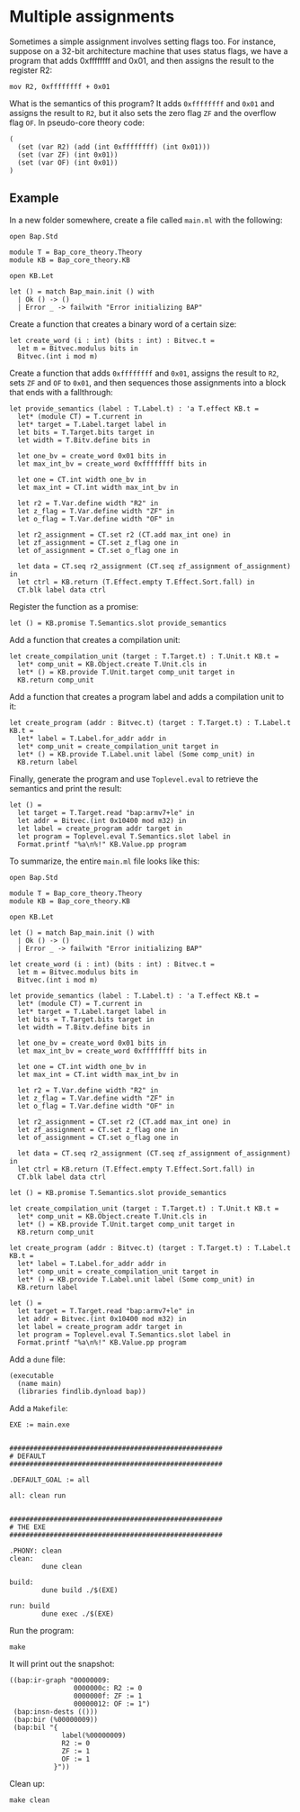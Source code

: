 # Multiple assignments

Sometimes a simple assignment involves setting flags too. For instance, suppose on a 32-bit architecture machine that uses status flags, we have a program that adds 0xffffffff and 0x01, and then assigns the result to the register R2:

```
mov R2, 0xffffffff + 0x01
```

What is the semantics of this program? It adds `0xffffffff` and `0x01` and assigns the result to `R2`, but it also sets the zero flag `ZF` and the overflow flag `OF`. In pseudo-core theory code:

```
(
  (set (var R2) (add (int 0xffffffff) (int 0x01)))
  (set (var ZF) (int 0x01))
  (set (var OF) (int 0x01))
)
```  


## Example

In a new folder somewhere, create a file called `main.ml` with the following:

```
open Bap.Std

module T = Bap_core_theory.Theory
module KB = Bap_core_theory.KB

open KB.Let

let () = match Bap_main.init () with
  | Ok () -> ()
  | Error _ -> failwith "Error initializing BAP"
```

Create a function that creates a binary word of a certain size:

```
let create_word (i : int) (bits : int) : Bitvec.t =
  let m = Bitvec.modulus bits in
  Bitvec.(int i mod m)
```

Create a function that adds `0xffffffff` and `0x01`, assigns the result to `R2`, sets `ZF` and `OF` to `0x01`, and then sequences those assignments into a block that ends with a fallthrough:

```
let provide_semantics (label : T.Label.t) : 'a T.effect KB.t =
  let* (module CT) = T.current in
  let* target = T.Label.target label in
  let bits = T.Target.bits target in
  let width = T.Bitv.define bits in

  let one_bv = create_word 0x01 bits in
  let max_int_bv = create_word 0xffffffff bits in

  let one = CT.int width one_bv in
  let max_int = CT.int width max_int_bv in

  let r2 = T.Var.define width "R2" in
  let z_flag = T.Var.define width "ZF" in
  let o_flag = T.Var.define width "OF" in

  let r2_assignment = CT.set r2 (CT.add max_int one) in
  let zf_assignment = CT.set z_flag one in
  let of_assignment = CT.set o_flag one in

  let data = CT.seq r2_assignment (CT.seq zf_assignment of_assignment) in
  let ctrl = KB.return (T.Effect.empty T.Effect.Sort.fall) in
  CT.blk label data ctrl
```

Register the function as a promise:

```
let () = KB.promise T.Semantics.slot provide_semantics
```

Add a function that creates a compilation unit:

```
let create_compilation_unit (target : T.Target.t) : T.Unit.t KB.t =
  let* comp_unit = KB.Object.create T.Unit.cls in
  let* () = KB.provide T.Unit.target comp_unit target in
  KB.return comp_unit
```

Add a function that creates a program label and adds a compilation unit to it:

```
let create_program (addr : Bitvec.t) (target : T.Target.t) : T.Label.t KB.t =
  let* label = T.Label.for_addr addr in
  let* comp_unit = create_compilation_unit target in
  let* () = KB.provide T.Label.unit label (Some comp_unit) in
  KB.return label
```

Finally, generate the program and use `Toplevel.eval` to retrieve the semantics and print the result:

```
let () =
  let target = T.Target.read "bap:armv7+le" in
  let addr = Bitvec.(int 0x10400 mod m32) in
  let label = create_program addr target in
  let program = Toplevel.eval T.Semantics.slot label in
  Format.printf "%a\n%!" KB.Value.pp program
```

To summarize, the entire `main.ml` file looks like this:

```
open Bap.Std

module T = Bap_core_theory.Theory
module KB = Bap_core_theory.KB

open KB.Let

let () = match Bap_main.init () with
  | Ok () -> ()
  | Error _ -> failwith "Error initializing BAP"

let create_word (i : int) (bits : int) : Bitvec.t =
  let m = Bitvec.modulus bits in
  Bitvec.(int i mod m)

let provide_semantics (label : T.Label.t) : 'a T.effect KB.t =
  let* (module CT) = T.current in
  let* target = T.Label.target label in
  let bits = T.Target.bits target in
  let width = T.Bitv.define bits in

  let one_bv = create_word 0x01 bits in
  let max_int_bv = create_word 0xffffffff bits in

  let one = CT.int width one_bv in
  let max_int = CT.int width max_int_bv in

  let r2 = T.Var.define width "R2" in
  let z_flag = T.Var.define width "ZF" in
  let o_flag = T.Var.define width "OF" in

  let r2_assignment = CT.set r2 (CT.add max_int one) in
  let zf_assignment = CT.set z_flag one in
  let of_assignment = CT.set o_flag one in

  let data = CT.seq r2_assignment (CT.seq zf_assignment of_assignment) in
  let ctrl = KB.return (T.Effect.empty T.Effect.Sort.fall) in
  CT.blk label data ctrl

let () = KB.promise T.Semantics.slot provide_semantics

let create_compilation_unit (target : T.Target.t) : T.Unit.t KB.t =
  let* comp_unit = KB.Object.create T.Unit.cls in
  let* () = KB.provide T.Unit.target comp_unit target in
  KB.return comp_unit

let create_program (addr : Bitvec.t) (target : T.Target.t) : T.Label.t KB.t =
  let* label = T.Label.for_addr addr in
  let* comp_unit = create_compilation_unit target in
  let* () = KB.provide T.Label.unit label (Some comp_unit) in
  KB.return label

let () =
  let target = T.Target.read "bap:armv7+le" in
  let addr = Bitvec.(int 0x10400 mod m32) in
  let label = create_program addr target in
  let program = Toplevel.eval T.Semantics.slot label in
  Format.printf "%a\n%!" KB.Value.pp program
```

Add a `dune` file:

```
(executable
  (name main)
  (libraries findlib.dynload bap))
```

Add a `Makefile`:

```
EXE := main.exe


#####################################################
# DEFAULT
#####################################################

.DEFAULT_GOAL := all

all: clean run


#####################################################
# THE EXE
#####################################################

.PHONY: clean
clean:
        dune clean

build:
        dune build ./$(EXE)

run: build
        dune exec ./$(EXE)
```

Run the program:

```
make
```

It will print out the snapshot:

```
((bap:ir-graph "00000009:
                0000000c: R2 := 0
                0000000f: ZF := 1
                00000012: OF := 1")
 (bap:insn-dests (()))
 (bap:bir (%00000009))
 (bap:bil "{
             label(%00000009)
             R2 := 0
             ZF := 1
             OF := 1
           }"))
```

Clean up:

```
make clean
```
